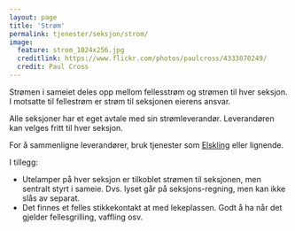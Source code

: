 ```yaml
---
layout: page
title: 'Strøm'
permalink: tjenester/seksjon/strom/
image:
  feature: strom_1024x256.jpg
  creditlink: https://www.flickr.com/photos/paulcross/4333070249/
  credit: Paul Cross
---
```

Strømen i sameiet deles opp mellom fellesstrøm og strømen til hver seksjon.  
I motsatte til fellestrøm er strøm til seksjonen eierens ansvar.

Alle seksjoner har et eget avtale med sin strømleverandør. Leverandøren kan velges fritt til hver seksjon.

For å sammenligne leverandører, bruk tjenester som [Elskling](https://elskling.no/) eller lignende.

I tillegg:
*   Utelamper på hver seksjon er tilkoblet strømen til seksjonen, men sentralt styrt i sameie. Dvs. lyset går på seksjons-regning, men kan ikke slås av separat.
*   Det finnes et felles stikkekontakt at med lekeplassen. Godt å ha når det gjelder fellesgrilling, vaffling osv.
